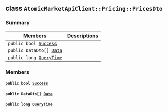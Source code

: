 ## class `AtomicMarketApiClient::Pricing::PricesDto` 

### Summary

 Members                        | Descriptions                                
--------------------------------|---------------------------------------------
`public bool `[`Success`](#class_atomic_market_api_client_1_1_pricing_1_1_prices_dto_1a506fb037fbb6bfe8f254c021a2c3cfac) | 
`public DataDto[] `[`Data`](#class_atomic_market_api_client_1_1_pricing_1_1_prices_dto_1a6ed89521b3da4f30d2ab82c36d0afd13) | 
`public long `[`QueryTime`](#class_atomic_market_api_client_1_1_pricing_1_1_prices_dto_1a6cc7a06930fbe1e28eb7eed2599015c9) | 

### Members

#### `public bool `[`Success`](#class_atomic_market_api_client_1_1_pricing_1_1_prices_dto_1a506fb037fbb6bfe8f254c021a2c3cfac) 

#### `public DataDto[] `[`Data`](#class_atomic_market_api_client_1_1_pricing_1_1_prices_dto_1a6ed89521b3da4f30d2ab82c36d0afd13) 

#### `public long `[`QueryTime`](#class_atomic_market_api_client_1_1_pricing_1_1_prices_dto_1a6cc7a06930fbe1e28eb7eed2599015c9) 


